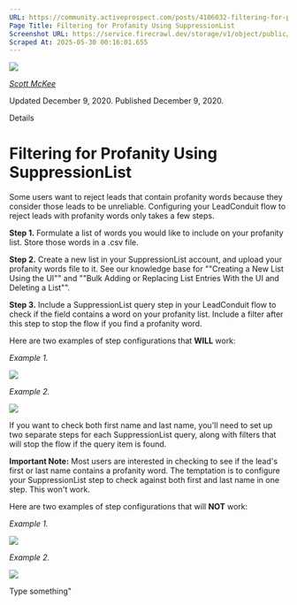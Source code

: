 ```yaml
---
URL: https://community.activeprospect.com/posts/4106032-filtering-for-profanity-using-suppressionlist
Page Title: Filtering for Profanity Using SuppressionList
Screenshot URL: https://service.firecrawl.dev/storage/v1/object/public/media/screenshot-0700bd92-10a8-4f85-8d91-ee9f86fb00ae.png
Scraped At: 2025-05-30 00:16:01.655
---
```


[![](https://content1.bloomfire.com/avatars/users/1317000/thumb/thumbnail.png?f=1617311121&Expires=1748567752&Signature=X9fj59kSmWD-4zTnYmepc5gKRqn2PVncexDVa9LApbv-iop7C63UHcLx-fmxxAoLfRrlGiNk-rg7X~UUep8r-a8vX6Tk1P1Bra5LYbgpGLC9HWJBpqE5XIPK4BasUHX4ECchDubxZawERW9evx5dHSjZn1wkV9E9~XY8T4kDPRHDwRQn~DCD7Juh~~yOnadsDl-CUOcQZiZBOlTYMLytIDjBPLpNmADr0avpxQbIwEmHzOpMn~QvpKFhZkCn29EcInQ9YaKnmkoXBT-FopoN74PSKZuhnhN8-uhwLbtvlUlJv~uQYG8ise8NP2nQS~BfpVJiWF1xeERmGTQWG1GzSg__&Key-Pair-Id=APKAIDFCFZ2UHE5LPIUA)](https://community.activeprospect.com/memberships/7557680-scott-mckee)

[_Scott McKee_](https://community.activeprospect.com/memberships/7557680-scott-mckee)

Updated December 9, 2020. Published December 9, 2020.

Details

# Filtering for Profanity Using SuppressionList

Some users want to reject leads that contain profanity words because they consider those leads to be unreliable. Configuring your LeadConduit flow to reject leads with profanity words only takes a few steps.

**Step 1.** Formulate a list of words you would like to include on your profanity list. Store those words in a .csv file.

**Step 2.** Create a new list in your SuppressionList account, and upload your profanity words file to it. See our knowledge base for ""Creating a New List Using the UI"" and ""Bulk Adding or Replacing List Entries With the UI and Deleting a List"".

**Step 3.** Include a SuppressionList query step in your LeadConduit flow to check if the field contains a word on your profanity list. Include a filter after this step to stop the flow if you find a profanity word.

Here are two examples of step configurations that **WILL** work:

_Example 1._

![](https://content3.bloomfire.com/thumbnails/contents/002/401/882/original.png?f=1607551417&Expires=1748567753&Signature=MGblARbF39L~IyKeuybMsxtD5QOUbwkcolKFS~l35uTZcvfcqv1ce0VXxxbDGxNP1s2cF32HVrr9EAxqg1n2vinh3lpIbm-4HWV-UfS29Pw~JuMBqzSbTdzXV1iFcrPt2eyVEtIfLZw-KS65B1KG-y2HSpfjsialyFutNVlxdLNgObeb-mvrqQMZzf6et6n1-6wAQimlpdXUM-AFg9Q8ommU3nKKc6LEb9BZqbP0fIGFd7PF~sfuFSjd5BRbC6fxva0eK-7NM~RPSlI4JxSVPQRxx12Q1AaRPu~-L6GbX8QJ-DNvpSq7l1bosDSWCVgPARlhcxGj17nE5I4suxIRdA__&Key-Pair-Id=APKAIDFCFZ2UHE5LPIUA)

_Example 2._

![](https://content2.bloomfire.com/thumbnails/contents/002/401/886/original.png?f=1607551441&Expires=1748567753&Signature=IfCeRFrP9UE6fIO2ftLbgedviNwufqBcf7iXv8PAIuqqUDp8PjJkXwC62Q6YzVpjEYbcdxq~AGvO8~Zhcc9bIKUNuYvVqTwDERVxY3CGYwVm3H0C-kl8qBvIxQUaNveG~P9R-e6DdKlFRhqdETIbecGYmr5PTPLzJv8RadT0Da0w5XC5NsDLxQWUXm2s6E6~MfFk-22yQZ6ZxgEU-RlOuua4mNscQTNTR3CBl0DUVd9M1aWcTZSUmL1B7Swl6Psz4Va8oU-rm4XbL0MTi8Lhg7XAXKdefaYYvQKToGKuN7d~3Mu3Lad0xKK1f-SbL6hf-xWUVQPANelN5~DV4lSE0Q__&Key-Pair-Id=APKAIDFCFZ2UHE5LPIUA)

If you want to check both first name and last name, you'll need to set up two separate steps for each SuppressionList query, along with filters that will stop the flow if the query item is found.

**Important Note:** Most users are interested in checking to see if the lead's first or last name contains a profanity word. The temptation is to configure your SuppressionList step to check against both first and last name in one step. This won't work.

Here are two examples of step configurations that will **NOT** work:

_Example 1._

![](https://content2.bloomfire.com/thumbnails/contents/002/401/887/original.png?f=1607551462&Expires=1748567753&Signature=pYGZFN5sYiJVlWqSuXEMEujic7fV5Lo91eTpzWfiLFr2FYJik7sREVvZHDICjVBGkzg9s7vDeh9HiGieKw9azlbG1tibhUhtZvkCNiCqJONJKVxrsZbQQmFpDRGHD9ppsJ-2juyhmL5UtnuxY538mVVKeUOPfAVXxFOHhhGECYDOGAGsGp5YZrgyEIBj7fTxNmMx1rA-oM5tFd7iZUrZGUKVMaZTTD-UGgNUZ9KhKvB585cPQmQPqPk~UFksw-7WwnMz1IrPjQ2i4s19BPTm2eHilkvJ4b8ine25zXi8uaJMzu4rGzGRk6jJ3u46HYD6KbB1UXiHn9PhCD9OLADByQ__&Key-Pair-Id=APKAIDFCFZ2UHE5LPIUA)

_Example 2._

![](https://content0.bloomfire.com/thumbnails/contents/002/401/889/original.png?f=1607551480&Expires=1748567753&Signature=tDsRxUnsEati1OsMoqtm6b7PHKrqG7HGMdS8cEfrYiNE5eXAwq1xTTKIq50g9TlbZX6HHxgvv2Gxyck~HhsDohizXtQDqFRXDduvH~Co0py0JKYM4h7-YUjd-D1YM0koHjEqpsd8PkUA14MWKxzARughajypDfM~jfPA-bEzJyrU8dP664LACKwAvkVbxtjFmDm9WN5R59B~uT~H06wseORYAEoCqXXM2S9AcBSd5~9UTA831IxWLWhjts92JXb3FPJSuLLAcLP7304jNsMRZTwPm164fRAGMW1JvueSS4wvNn8YaFiwk40xzKjxr0xsai6oGpvwEkKs~3lsR2fdhQ__&Key-Pair-Id=APKAIDFCFZ2UHE5LPIUA)

Type something"

